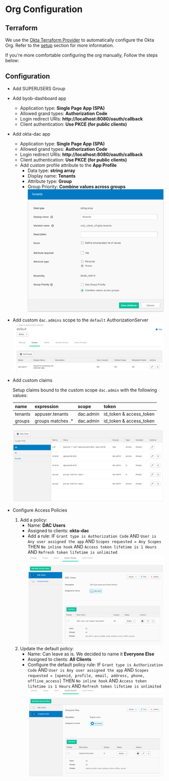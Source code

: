 # Org Configuration

## Terraform
We use the [Okta Terraform Provider](https://www.terraform.io/docs/providers/okta/index.html) to automatically configure the Okta Org. Refer to the [setup](/setup/terraform.html) section for more information. 

If you're more comfortable configuring the org manually, Follow the steps below: 

## Configuration
* Add SUPERUSERS Group
* Add byob-dashboard app
    * Application type: __Single Page App (SPA)__
    * Allowed grand types: __Authorization Code__
    * Login redirect URIs: __http://localhost:8080/oauth/callback__
    * Client authentication: __Use PKCE (for public clients)__

* Add okta-dac app
    * Application type: __Single Page App (SPA)__
    * Allowed grand types: __Authorization Code__
    * Login redirect URIs: __http://localhost:8080/oauth/callback__
    * Client authentication: __Use PKCE (for public clients)__
    * Add custom profile attribute to the __App Profile__
        * Data type: __string array__
        * Display name: __Tenants__
        * Attribute type: __Group__
        * Group Priority: __Combine values across groups__
    ![alt text](./images/setup/ProfileAttribute_Tenants.png)

* Add custom `dac.admins` scope to the `default` AuthorizationServer
    ![alt text](./images/setup/CustomScope.png)

* Add custom claims
    
    Setup claims bound to the custom scope `dac.admin` with the following values:

    | name | expression | scope | token |
    | ---- | ---------- | ----- | ----- |
    | tenants | appuser.tenants | dac.admin | id_token & access_token |
    | groups | groups matches .* | dac.admin | id_token & access_token |
    ![alt text](./images/setup/CustomClaims.png)

* Configure Access Policies
    1. Add a policy: 
        * Name: __DAC Users__
        * Assigned to clients: __okta-dac__
        * Add a rule:
        IF `Grant type is Authorization Code` AND `User is Any user assigned the app` AND `Scopes requested = Any Scopes` THEN `No inline hook` AND `Access token lifetime is 1 Hours` AND `Refresh token lifetime is unlimited`
    ![alt text](./images/setup/Policy_DACUsers.png)
    2. Update the default policy:
        * Name: Can leave as is. We decided to name it __Everyone Else__
        * Assigned to clients: __All Clients__
        * Configure the default policy rule:
        IF `Grant type is Authorization Code` AND `User is Any user assigned the app` AND `Scopes requested = [openid, profile, email, address, phone, offline_access]` THEN `No inline hook` AND `Access token lifetime is 1 Hours` AND `Refresh token lifetime is unlimited`        
    ![alt text](./images/setup/Policy_EveryoneElse.png)